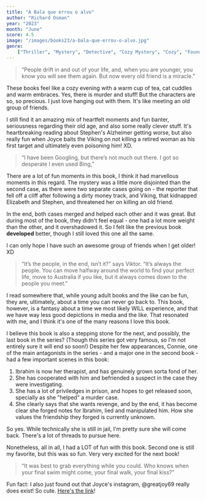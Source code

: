 ```yaml
---
title: "A Bala que errou o alvo"
author: "Richard Osman"
year: "2023"
month: "June"
score: 4.5
image: "/images/books23/a-bala-que-errou-o-alvo.jpg"
genre:
    ["Thriller", "Mystery", "Detective", "Cozy Mystery", "Cozy", "Found Family", "Humor"]
---
```


> “People drift in and out of your life, and, when you are younger, you know you will see them again. But now every old friend is a miracle.”

These books feel like a cozy evening with a warm cup of tea, cat cuddles and warm embraces. Yes, there is murder and stuff! But the characters are so, so precious. I just love hanging out with them. It's like meeting an old group of friends.

I still find it an amazing mix of heartfelt moments and fun banter, seriousness regarding their old age, and also some really clever stuff. It's heartbreaking reading about Stephen's Alzheimer getting worse, but also really fun when Joyce baits the Viking on not killing a retired woman as his first target and ultimately even poisoning him! XD.

> “I have been Googling, but there’s not much out there. I got so desperate I even used Bing,”

There are a lot of fun moments in this book, I think it had marvellous moments in this regard. The mystery was a little more disjointed than the second case, as there were two separate cases going on - the reporter that fell off a cliff after following a dirty money track, and Viking, that kidnapped Elizabeth and Stephen, and threatened her on killing an old friend.

In the end, both cases merged and helped each other and it was great. But during most of the book, they didn't feel equal - one had a lot more weight than the other, and it overshadowed it. So I felt like the previous book **developed** better, though I still loved this one all the same.

I can only hope I have such an awesome group of friends when I get older! XD

> “It’s the people, in the end, isn’t it?” says Viktor. “It’s always the people. You can move halfway around the world to find your perfect life, move to Australia if you like, but it always comes down to the people you meet.”

I read somewhere that, while young adult books and the like can be fun, they are, ultimately, about a time you can never go back to. This book, however, is a fantasy about a time we most likely WILL experience, and that we have way less good depictions in media and the like. That resonated with me, and I think it's one of the many reasons I love this book.

I believe this book is also a stepping stone for the next, and possibly, the last book in the series? (Though this series got very famous, so I'm not entirely sure it will end so soon!) Despite her few appearances, Connie, one of the main antagonists in the series - and a major one in the second book - had a few important scenes in this book:

1. Ibrahim is now her therapist, and has genuinely grown sorta fond of her.
2. She has cooperated with him and befriended a suspect in the case they were investigating.
3. She has a lot of priviledges in prison, and hopes to get released soon, specially as she "helped" a murder case.
4. She clearly says that she wants revenge, and by the end, it has become clear she forged notes for Ibrahim, lied and manipulated him. How she values the friendship they forged is currently unknown.

So yes. While technically she is still in jail, I'm pretty sure she will come back. There's a lot of threads to pursue here.

Nonetheless, all in all, I had a LOT of fun with this book. Second one is still my favorite, but this was so fun. Very very excited for the next book!

> “It was best to grab everything while you could. Who knows when your final swim might come, your final walk, your final kiss?”

Fun fact: I also just found out that Joyce's instagram, @greatjoy69 really does exist! So cute. [Here's the link](https://www.instagram.com/greatjoy69/)!
